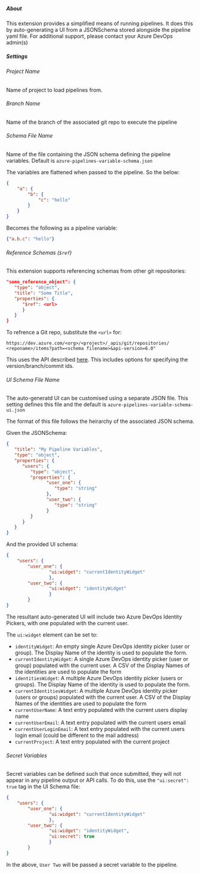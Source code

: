 ##### About

This extension provides a simplified means of running pipelines. It does this by auto-generating a UI from a JSONSchema stored alongside the pipeline yaml file. For additional support, please contact your Azure DevOps admin(s) 

#####  Settings 
               
###### Project Name

Name of project to load pipelines from.

###### Branch Name

Name of the branch of the associated git repo to execute the pipeline

###### Schema File Name

Name of the file containing the JSON schema defining the pipeline variables. Default is `azure-pipelines-variable-schema.json`

The variables are flattened when passed to the pipeline. So the below:

```json
{
    "a": {
        "b": {
            "c": "hello"
        }
    }
}
```

Becomes the following as a pipeline variable: 

```json
{"a.b.c": "hello"}
```

###### Reference Schemas (`$ref`)

This extension supports referencing schemas from other git repositories:

```json
"some_reference_object": {
   "type": "object",
   "title": "Some Title",
   "properties": {
      "$ref": <url> 
      }
   }       
}
```
To refrence a Git repo, substitute the `<url>` for:

`https://dev.azure.com/<org>/<project>/_apis/git/repositories/ <reponame>/items?path=<schema filename>&api-version=6.0"`

This uses the API described [here]("https://docs.microsoft.com/en-us/rest/api/azure/devops/git/items/get?view=azure-devops-rest-6.0"). This includes options for specifying the version/branch/commit ids.


###### UI Schema File Name

The auto-generatd UI can be customised using a separate JSON file. This setting defines this file and the default is `azure-pipelines-variable-schema-ui.json`

The format of this file follows the heirarchy of the associated JSON schema.

Given the JSONSchema:

```json
{
   "title": "My Pipeline Variables",
   "type": "object",
   "properties": {
      "users": {
         "type": "object",
         "properties": {
               "user_one": {
                  "type": "string"
               },
               "user_two": {
                  "type": "string"
               }
         }
      }
   }
}
```
And the provided UI schema:

```json
{
    "users": {
        "user_one": {
                "ui:widget": "currentIdentityWidget"
                },
        "user_two": {
                "ui:widget": "identityWidget"
                }
        }
}
```

The resultant auto-generated UI will include two Azure DevOps Identity Pickers, with one populated with the current user.

The `ui:widget` element can be set to:

- `identityWidget`: An empty single Azure DevOps identity picker (user or group). The Display Name of the identity is used to populate the form.
- `currentIdentityWidget`: A single Azure DevOps identity picker (user or group) populated with the current user. A CSV of the Display Names of the identities are used to populate the form
- `identitiesWidget`: A multiple Azure DevOps identity picker (users or groups). The Display Name of the identity is used to populate the form. 
- `currentIdentitiesWidget`: A multiple Azure DevOps identity picker (users or groups) populated with the current user. A CSV of the Display Names of the identities are used to populate the form
- `currentUserName`: A text entry populated with the current users display name
- `currentUserEmail`: A text entry populated with the current users email
- `currentUserLoginEmail`: A text entry populated with the current users login email (could be different to the mail address)
- `currentProject`: A text entry populated with the current project


###### Secret Variables   

 Secret variables can be defined such that once submitted, they will not appear in any pipeline output or API calls. To do this, use the `"ui:secret": true` tag in the UI Schema file: 

```json
{
    "users": {
        "user_one": {
                "ui:widget": "currentIdentityWidget"
                },
        "user_two": {
                "ui:widget": "identityWidget",
                "ui:secret": true
                }
        }
}
```

In the above, `User Two` will be passed a secret variable to the pipeline.
